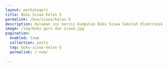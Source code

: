 ```yaml
---
layout: perkategori
title: Buku Siswa Kelas 5
permalink: /bse/siswa/kelas-5
description: Halaman ini berisi kumpulan Buku Siswa Sekolah Elektronik (BSE) Satuan Pendidikan SD Kelas 5.
image: /img/buku guru dan siswa.jpg
pagination: 
  enabled: true
  collection: posts
  tag: buku-siswa-kelas-5
  permalink: /:num/
  
---
```

